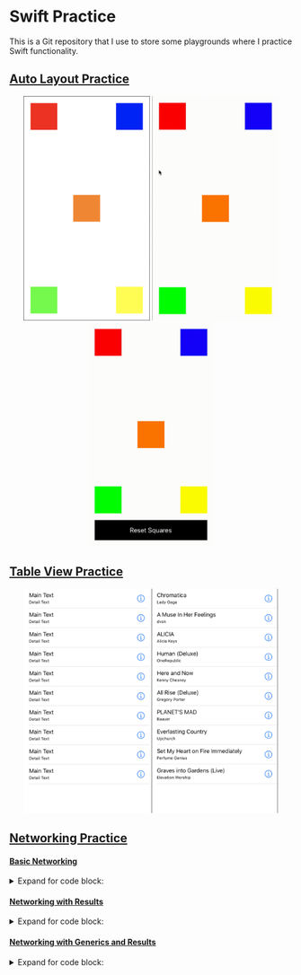 # Swift Practice
This is a Git repository that I use to store some playgrounds where I practice Swift functionality.

## [Auto Layout Practice](https://github.com/StevenWorrall/Swift-Practice/tree/master/AutoLayout/)
<p align="center">
	<a href="https://github.com/StevenWorrall/Swift-Practice/tree/master/AutoLayout/BasicAutoLayout.playground"><img src="https://github.com/StevenWorrall/Swift-Practice/blob/master/Pictures/BasicAutoLayout.png" height=400px width=auto ></a>
	<a href="https://github.com/StevenWorrall/Swift-Practice/tree/master/AutoLayout/BasicAnimationAutoLayout.playground"><img src="https://github.com/StevenWorrall/Swift-Practice/blob/master/Pictures/BasicAnimationAutoLayout.gif" margin-left=20px margin-right=20px height=400px width=auto ></a>
	<a href="https://github.com/StevenWorrall/Swift-Practice/tree/master/AutoLayout/RemakeAnimationAutoLayout.playground"><img src="https://github.com/StevenWorrall/Swift-Practice/blob/master/Pictures/RemakeAnimationAutoLayout.gif" height=400px width=auto ></a>
</p>


## [Table View Practice](https://github.com/StevenWorrall/Swift-Practice/tree/master/TableView/)
<p align="center">
	<a href="https://github.com/StevenWorrall/Swift-Practice/tree/master/TableView/BasicTableView.playground"><img src="https://github.com/StevenWorrall/Swift-Practice/blob/master/Pictures/BasicTableView.png" height=400px width=auto ></a>
	<a href="https://github.com/StevenWorrall/Swift-Practice/tree/master/TableView/TextBasedWithNetwork.playground"><img src="https://github.com/StevenWorrall/Swift-Practice/blob/master/Pictures/TextBasedWithNetwork.png" margin-left=60px margin-right=60px height=400px width=auto ></a>
</p>

## [Networking Practice](https://github.com/StevenWorrall/Swift-Practice/tree/master/Networking/)

#### [Basic Networking](https://github.com/StevenWorrall/Swift_Practice/tree/master/Networking/BasicNetworking.playground)
<details>
  <summary>Expand for code block:</summary>
  
```swift
func fetchItunesData(completion: @escaping (FeedResponse?, Error?) -> ()) {
    guard let url = URL(string: urlString) else { return }
    
    URLSession.shared.dataTask(with: url) { (data, resp, error) in
        if let err = error {
            completion(nil, err)
            return
        }
        do {
            let albumData = try JSONDecoder().decode(FeedResponse.self, from: data!)
            completion(albumData, nil)
        } catch let jsonError {
            completion(nil, jsonError)
        }
    }.resume()
}
```
</details>

#### [Networking with Results](https://github.com/StevenWorrall/Swift_Practice/tree/master/Networking/ResultsTypeNetworking.playground)
<details>
  <summary>Expand for code block:</summary>
  
```swift
func fetchItunesDataWithResults(completion: @escaping (Result<FeedResponse, Error>) -> ()) {
	URLSession.shared.dataTask(with: url) { (data, resp, err) in
        if let err = err {
            completion(.failure(err))
            return
        }
    ...

fetchItunesDataWithResults { (result) in
    switch result {
    case .success(let data):
        guard let resultData = data.feed.results else { return }
        
        resultData.forEach({ (album) in
            if let name = album.name {
                print(name)
            }
        })
    ...
}
```
</details>

#### [Networking with Generics and Results](https://github.com/StevenWorrall/Swift_Practice/tree/master/Networking/GenericsNetworking.playground)
<details>
  <summary>Expand for code block:</summary>

```swift
public func fetchGenericData<T: Decodable>(urlString: String, completion: @escaping ((Result<T, Error>) -> () )) {
	...
    do {
       	let dataResponse = try JSONDecoder().decode(T.self, from: data)
        completion(.success(dataResponse))
    } catch let jsonError {
        completion(.failure(jsonError))
    }
}

fetchGenericData(urlString: urlString) { (result: Result<FeedResponse, Error>) in
    ...
```
</details>

